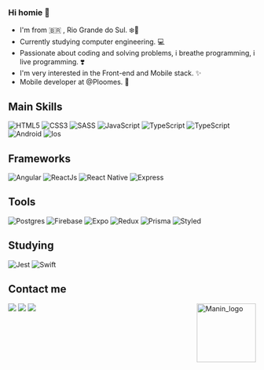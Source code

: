 ### Hi homie 👋

- I'm from 🇧🇷 , Rio Grande do Sul. ❄️🥶 
- Currently studying computer engineering. 💻
- Passionate about coding and solving problems, i breathe programming, i live programming. ❣️
- I'm very interested in the Front-end and Mobile stack. ✨
- Mobile developer at @Ploomes. 📲


## Main Skills
<img src='https://img.shields.io/badge/HTML5-E34F26?style=for-the-badge&logo=html5&logoColor=white' alt='HTML5' style='max-width:100%;'
style='max-width:100%;'>
</img>
<img src='https://img.shields.io/badge/CSS3-1572B6?style=for-the-badge&logo=css3&logoColor=white' alt='CSS3' style='max-width:100%;'
style='max-width:100%;'>
</img>
<img src='https://img.shields.io/badge/Sass-CC6699?style=for-the-badge&logo=sass&logoColor=white' alt='SASS' style='max-width:100%;'
style='max-width:100%;'>
</img>
<img src='https://img.shields.io/badge/JavaScript-323330?style=for-the-badge&logo=javascript&logoColor=F7DF1E' alt='JavaScript' style='max-width:100%;'
style='max-width:100%;'>
<img src='https://img.shields.io/badge/TypeScript-007ACC?style=for-the-badge&logo=typescript&logoColor=white' alt='TypeScript' style='max-width:100%;'
style='max-width:100%;'>
<img src='https://img.shields.io/badge/node.js-6DA55F?style=for-the-badge&logo=node.js&logoColor=white' alt='TypeScript' style='max-width:100%;'
style='max-width:100%;'>
<img src='https://img.shields.io/badge/Android-3DDC84?style=for-the-badge&logo=android&logoColor=white' alt='Android' style='max-width:100%;'
style='max-width:100%;'>
<img src='https://img.shields.io/badge/iOS-000000?style=for-the-badge&logo=ios&logoColor=white' alt='Ios' style='max-width:100%;'
style='max-width:100%;'>


## Frameworks
<img src='https://img.shields.io/badge/Angular-DD0031?style=for-the-badge&logo=angular&logoColor=white' alt='Angular' style='max-width:100%;'
style='max-width:100%;'>
</img>
<img src='https://img.shields.io/badge/React-20232A?style=for-the-badge&logo=react&logoColor=61DAFB' alt='ReactJs' style='max-width:100%;'
style='max-width:100%;'>
</img>
<img src='https://img.shields.io/badge/React_Native-20232A?style=for-the-badge&logo=react&logoColor=61DAFB' alt='React Native' style='max-width:100%;'
style='max-width:100%;'>
</img>
<img src='https://img.shields.io/badge/express.js-%23404d59.svg?style=for-the-badge&logo=express&logoColor=%2361DAFB' alt='Express' style='max-width:100%;'
style='max-width:100%;'>
</img>

## Tools
<img src='https://img.shields.io/badge/postgres-%23316192.svg?style=for-the-badge&logo=postgresql&logoColor=white' alt='Postgres' style='max-width:100%;'
style='max-width:100%;'>
</img>
<img src='https://img.shields.io/badge/Firebase-039BE5?style=for-the-badge&logo=Firebase&logoColor=white' alt='Firebase' style='max-width:100%;'
style='max-width:100%;'>
</img>
<img src='https://img.shields.io/badge/expo-1C1E24?style=for-the-badge&logo=expo&logoColor=#D04A37' alt='Expo' style='max-width:100%;'
style='max-width:100%;'>
</img>
<img src='https://img.shields.io/badge/redux-%23593d88.svg?style=for-the-badge&logo=redux&logoColor=white' alt='Redux' style='max-width:100%;'
style='max-width:100%;'>
</img>
<img src='https://img.shields.io/badge/Prisma-3982CE?style=for-the-badge&logo=Prisma&logoColor=white' alt='Prisma' style='max-width:100%;'
style='max-width:100%;'>
</img>
<img src='https://img.shields.io/badge/styled--components-DB7093?style=for-the-badge&logo=styled-components&logoColor=white' alt='Styled' style='max-width:100%;'
style='max-width:100%;'>
</img>









## Studying
<img src='https://img.shields.io/badge/Jest-323330?style=for-the-badge&logo=Jest&logoColor=white' alt='Jest' style='max-width:100%;'
style='max-width:100%;'>
</img>
<img src='https://img.shields.io/badge/Swift-FA7343?style=for-the-badge&logo=swift&logoColor=white' alt='Swift' style='max-width:100%;'
style='max-width:100%;'>
</img>


## Contact me
<div style="display: inline_block">
  <a href='https://www.linkedin.com/in/angelo-menti-663040210/' alt='linkedin' target='_blank'><img src='https://img.shields.io/badge/LinkedIn-0077B5?style=for-the-badge&logo=linkedin&logoColor=white' target='_blank'></a>
  <a href='https://discord.gg/yjEc8Fd9mF' alt='discord' target='_blank'><img src='https://img.shields.io/badge/Discord-7289DA?style=for-the-badge&logo=discord&logoColor=white'></a>
  <a href='https://stackoverflow.com/users/20306452/angelo-menti' alt='stack_overflow' target='_blank'><img src='https://img.shields.io/badge/Stack_Overflow-FE7A16?style=for-the-badge&logo=stack-overflow&logoColor=white'></a>
  <img src='https://cdn.discordapp.com/attachments/820384577180663818/900857322014912562/Maninho54.gif' alt='Manin_logo' width='120' height= '120' style='max-       width:100%;'
style='max-width:100%;' align='right'>
</img>




<div>
